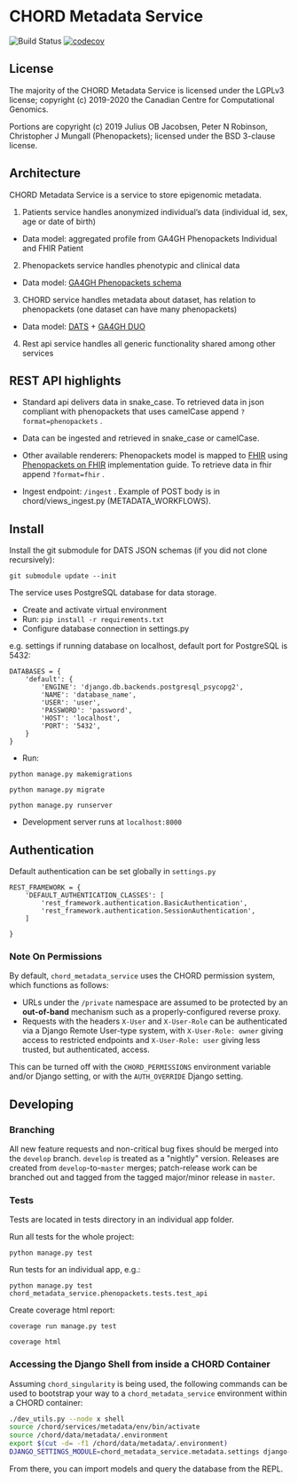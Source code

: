 # CHORD Metadata Service

![Build Status](https://api.travis-ci.com/c3g/chord_metadata_service.svg?branch=master)
[![codecov](https://codecov.io/gh/c3g/chord_metadata_service/branch/master/graph/badge.svg)](https://codecov.io/gh/c3g/chord_metadata_service)


## License

The majority of the CHORD Metadata Service is licensed under the LGPLv3 license; copyright (c) 2019-2020 the Canadian
Centre for Computational Genomics.

Portions are copyright (c) 2019 Julius OB Jacobsen, Peter N Robinson, Christopher J Mungall (Phenopackets); licensed
under the BSD 3-clause license.


## Architecture

CHORD Metadata Service is a service to store epigenomic metadata.

1. Patients service handles anonymized individual’s data (individual id, sex, age or date of birth)
* Data model: aggregated profile from GA4GH Phenopackets Individual and FHIR Patient

2. Phenopackets service handles phenotypic and clinical data
* Data model: [GA4GH Phenopackets schema](https://github.com/phenopackets/phenopacket-schema)

3. CHORD service  handles metadata about dataset, has relation to phenopackets (one dataset can have many phenopackets)
* Data model: [DATS](https://github.com/datatagsuite)  + [GA4GH DUO](https://github.com/EBISPOT/DUO)

4. Rest api service handles all generic functionality shared among other services


## REST API highlights

* Standard api delivers data in snake_case.
To retrieved data in json compliant with phenopackets that uses camelCase append `?format=phenopackets` .

* Data can be ingested and retrieved in snake_case or camelCase.

* Other available renderers:
Phenopackets model is mapped to [FHIR](https://www.hl7.org/fhir/) using [Phenopackets on FHIR](https://aehrc.github.io/fhir-phenopackets-ig/) implementation guide.
To retrieve data in fhir append `?format=fhir` .

* Ingest endpoint: `/ingest` .
Example of POST body is in chord/views_ingest.py (METADATA_WORKFLOWS).


## Install

Install the git submodule for DATS JSON schemas (if you did not clone recursively):

`git submodule update --init`

The service uses PostgreSQL database for data storage.

* Create and activate virtual environment
* Run: `pip install -r requirements.txt`
* Configure database connection in settings.py

e.g. settings if running database on localhost, default port for PostgreSQL is 5432:

```
DATABASES = {
    'default': {
        'ENGINE': 'django.db.backends.postgresql_psycopg2',
        'NAME': 'database_name',
        'USER': 'user',
        'PASSWORD': 'password',
        'HOST': 'localhost',
        'PORT': '5432',
    }
}
```

* Run:

`python manage.py makemigrations`

`python manage.py migrate`

`python manage.py runserver`

* Development server runs at `localhost:8000`

## Authentication

Default authentication can be set globally in `settings.py`

```
REST_FRAMEWORK = {
    'DEFAULT_AUTHENTICATION_CLASSES': [
    	'rest_framework.authentication.BasicAuthentication',
    	'rest_framework.authentication.SessionAuthentication',
    ]

}
```

### Note On Permissions

By default, `chord_metadata_service` uses the CHORD permission system, which
functions as follows:

  * URLs under the `/private` namespace are assumed to be protected by an
    **out-of-band** mechanism such as a properly-configured reverse proxy.
  * Requests with the headers `X-User` and `X-User-Role` can be authenticated
    via a Django Remote User-type system, with `X-User-Role: owner` giving
    access to restricted endpoints and `X-User-Role: user` giving less trusted,
    but authenticated, access.

This can be turned off with the `CHORD_PERMISSIONS` environment variable and/or
Django setting, or with the `AUTH_OVERRIDE` Django setting.

## Developing

### Branching

All new feature requests and non-critical bug fixes should be merged into the
`develop` branch. `develop` is treated as a "nightly" version. Releases are
created from `develop`-to-`master` merges; patch-release work can be branched
out and tagged from the tagged major/minor release in `master`.

### Tests

Tests are located in tests directory in an individual app folder.

Run all tests for the whole project:

`python manage.py test`

Run tests for an individual app, e.g.:

`python manage.py test chord_metadata_service.phenopackets.tests.test_api`

Create coverage html report:

`coverage run manage.py test`

`coverage html`

### Accessing the Django Shell from inside a CHORD Container

Assuming `chord_singularity` is being used, the following commands can be used
to bootstrap your way to a `chord_metadata_service` environment within a CHORD
container:

```bash
./dev_utils.py --node x shell
source /chord/services/metadata/env/bin/activate
source /chord/data/metadata/.environment
export $(cut -d= -f1 /chord/data/metadata/.environment)
DJANGO_SETTINGS_MODULE=chord_metadata_service.metadata.settings django-admin shell
```

From there, you can import models and query the database from the REPL.
